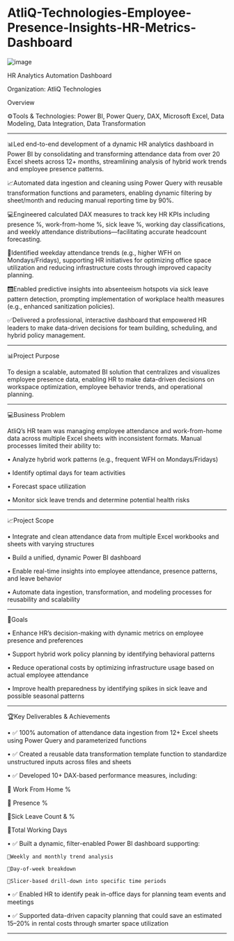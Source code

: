 # AtliQ-Technologies-Employee-Presence-Insights-HR-Metrics-Dashboard

![image](https://github.com/user-attachments/assets/b20cfcc4-f37a-4502-b1b8-ca3c80fe457e)

HR Analytics Automation Dashboard 

Organization: AtliQ Technologies

Overview

⚙️Tools & Technologies: Power BI, Power Query, DAX, Microsoft Excel, Data Modeling, Data Integration, Data Transformation
________________________________________

📊Led end-to-end development of a dynamic HR analytics dashboard in Power BI by consolidating and transforming attendance data from over 20 Excel sheets across 12+ months, streamlining analysis of hybrid work trends and employee presence patterns.

📈Automated data ingestion and cleaning using Power Query with reusable transformation functions and parameters, enabling dynamic filtering by sheet/month and reducing manual reporting time by 90%.

💻Engineered calculated DAX measures to track key HR KPIs including presence %, work-from-home %, sick leave %, working day classifications, and weekly attendance distributions—facilitating accurate headcount forecasting.

📅Identified weekday attendance trends (e.g., higher WFH on Mondays/Fridays), supporting HR initiatives for optimizing office space utilization and reducing infrastructure costs through improved capacity planning.

🛗Enabled predictive insights into absenteeism hotspots via sick leave pattern detection, prompting implementation of workplace health measures (e.g., enhanced sanitization policies).

✅Delivered a professional, interactive dashboard that empowered HR leaders to make data-driven decisions for team building, scheduling, and hybrid policy management.
________________________________________


📊Project Purpose

To design a scalable, automated BI solution that centralizes and visualizes employee presence data, enabling HR to make data-driven decisions on workspace optimization, employee behavior trends, and operational planning.
________________________________________

💻Business Problem

AtliQ’s HR team was managing employee attendance and work-from-home data across multiple Excel sheets with inconsistent formats. Manual processes limited their ability to:

•	Analyze hybrid work patterns (e.g., frequent WFH on Mondays/Fridays)

•	Identify optimal days for team activities

•	Forecast space utilization

•	Monitor sick leave trends and determine potential health risks
________________________________________

📈Project Scope

•	Integrate and clean attendance data from multiple Excel workbooks and sheets with varying structures

•	Build a unified, dynamic Power BI dashboard

•	Enable real-time insights into employee attendance, presence patterns, and leave behavior

•	Automate data ingestion, transformation, and modeling processes for reusability and scalability
________________________________________

📅Goals

•	Enhance HR’s decision-making with dynamic metrics on employee presence and preferences

•	Support hybrid work policy planning by identifying behavioral patterns

•	Reduce operational costs by optimizing infrastructure usage based on actual employee attendance

•	Improve health preparedness by identifying spikes in sick leave and possible seasonal patterns
________________________________________

🏆Key Deliverables & Achievements

•	✅ 100% automation of attendance data ingestion from 12+ Excel sheets using Power Query and parameterized functions

•	✅ Created a reusable data transformation template function to standardize unstructured inputs across files and sheets

•	✅ Developed 10+ DAX-based performance measures, including:

📅	Work From Home %

📅	Presence %

📅Sick Leave Count & %

📅Total Working Days

•	✅ Built a dynamic, filter-enabled Power BI dashboard supporting:

	🔻Weekly and monthly trend analysis

	🔻Day-of-week breakdown

	🔻Slicer-based drill-down into specific time periods

•	✅ Enabled HR to identify peak in-office days for planning team events and meetings

•	✅ Supported data-driven capacity planning that could save an estimated 15–20% in rental costs through smarter space utilization

________________________________________

